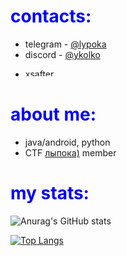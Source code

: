 <h1 style="color:blue;">contacts:</h1>

- telegram - [@lypoka](https://t.me/lypoka)
- discord - [@ykolko](https://discordapp.com/users/696050703302525048)
- <p><a href="https://www.buymeacoffee.com/ykolko"> <img align="left" src="https://cdn.buymeacoffee.com/buttons/v2/default-yellow.png" height="12.5" width="52.5" alt="xsafter" /></a></p>

<h1 style="color:blue;">about me:</h1>

- java/android, python
- CTF [лыпока)](https://ctftime.org/team/269614) member

  
<h1 style="color:blue;">my stats:</h1>

  ![Anurag's GitHub stats](https://github-readme-stats-sigma-five.vercel.app/api?username=artkegor&show_icons=true&theme=dark&icon_color=f78a00)
  
  [![Top Langs](https://github-readme-stats-sigma-five.vercel.app/api/top-langs/?username=artkegor&theme=dark)](https://github.com/anuraghazra/github-readme-stats)
  
 
[//]: <> (github-readme-stats-sigma-five.vercel.app)
[//]: <> (github-readme-stats.vercel.app)
